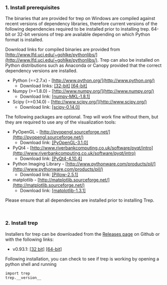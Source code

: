 ### 1. Install prerequisites

The binaries that are provided for trep on Windows are compiled against recent versions of dependency libraries, therefore current versions of the following dependencies required to be installed prior to installing trep. 64-bit or 32-bit versions of trep are available depending on which Python format is installed.

Download links for compiled binaries are provided from [http://www.lfd.uci.edu/~gohlke/pythonlibs/](http://www.lfd.uci.edu/~gohlke/pythonlibs/).  Trep can also be installed on Python distributions such as Anaconda or Canopy provided that the correct dependency versions are installed.

* Python (==2.7.x) - [http://www.python.org/](http://www.python.org/)
  * Download links: [[32-bit]](https://www.python.org/ftp/python/2.7.8/python-2.7.8.msi) [[64-bit]](https://www.python.org/ftp/python/2.7.8/python-2.7.8.amd64.msi)
* Numpy (>=1.8.0) - [http://www.numpy.org/](http://www.numpy.org/) 
  * Download link: [[numpy‑MKL‑1.8.1]](http://www.lfd.uci.edu/~gohlke/pythonlibs/#numpy)
* Scipy (>=0.14.0) - [http://www.scipy.org/](http://www.scipy.org/) 
  * Download link: [[scipy-0.14.0]](http://www.lfd.uci.edu/~gohlke/pythonlibs/#scipy)

The following packages are optional. Trep will work fine without them, but they are required to use any of the visualization tools:

* PyOpenGL - [http://pyopengl.sourceforge.net/](http://pyopengl.sourceforge.net/)
  * Download link: [[PyOpenGL-3.1.0]](http://www.lfd.uci.edu/~gohlke/pythonlibs/#pyopengl)
* PyQt4 - [http://www.riverbankcomputing.co.uk/software/pyqt/intro](http://www.riverbankcomputing.co.uk/software/pyqt/intro)
  * Download link: [[PyQt4-4.10.4]](http://www.lfd.uci.edu/~gohlke/pythonlibs/#pyqt)
* Python Imaging Library - [http://www.pythonware.com/products/pil/](http://www.pythonware.com/products/pil/)
  * Download link: [[Pillow-2.5.1]](http://www.lfd.uci.edu/~gohlke/pythonlibs/#pil)
* matplotlib - [http://matplotlib.sourceforge.net/](http://matplotlib.sourceforge.net/)
  * Download link: [[matplotlib-1.3.1]](http://www.lfd.uci.edu/~gohlke/pythonlibs/#matplotlib)

Please ensure that all dependencies are installed prior to installing Trep.

<br>

### 2. Install trep

Installers for trep can be downloaded from the [Releases page](https://github.com/MurpheyLab/trep/releases) on Github or with the following links:

* v0.93.1: [[32 bit]](https://github.com/MurpheyLab/trep/releases/download/v0.93.1/trep-0.93.1.win32-py2.7.exe) [[64-bit]](https://github.com/MurpheyLab/trep/releases/download/v0.93.1/trep-0.93.1.win-amd64-py2.7.exe)

Following installation, you can check to see if trep is working by opening a python shell and running

    import trep
    trep.__version__

